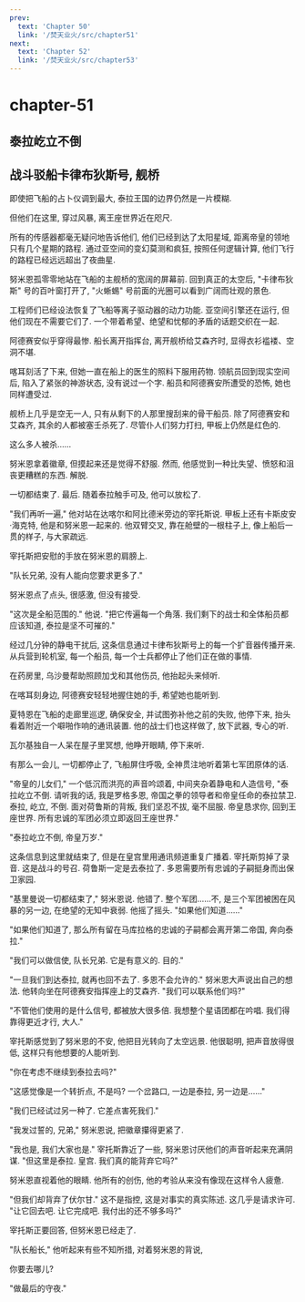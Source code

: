 ```yaml
---
prev:
  text: 'Chapter 50'
  link: '/焚天业火/src/chapter51'
next:
  text: 'Chapter 52'
  link: '/焚天业火/src/chapter53'
---
```


# chapter-51

## 泰拉屹立不倒

## 战斗驳船卡律布狄斯号, 舰桥

即使把飞船的占卜仪调到最大, 泰拉王国的边界仍然是一片模糊.

但他们在这里, 穿过风暴, 离王座世界近在咫尺.

所有的传感器都毫无疑问地告诉他们, 他们已经到达了太阳星域, 距离帝皇的领地只有几个星期的路程. 通过亚空间的变幻莫测和疯狂, 按照任何逻辑计算, 他们飞行的路程已经远远超出了夜曲星.

努米恩孤零零地站在飞船的主舰桥的宽阔的屏幕前. 回到真正的太空后, "卡律布狄斯" 号的百叶窗打开了, "火蜥蜴" 号前面的光圈可以看到广阔而壮观的景色.

工程师们已经设法恢复了飞船等离子驱动器的动力功能. 亚空间引擎还在运行, 但他们现在不需要它们了. 一个带着希望、绝望和忧郁的矛盾的话题交织在一起.

阿德赛安似乎穿得最惨. 船长离开指挥台, 离开舰桥给艾森齐时, 显得衣衫褴褛、空洞不堪.

喀耳刻活了下来, 但她一直在船上的医生的照料下服用药物. 领航员回到现实空间后, 陷入了紧张的神游状态, 没有说过一个字. 船员和阿德赛安所遭受的恐怖, 她也同样遭受过.

舰桥上几乎是空无一人, 只有从剩下的人那里搜刮来的骨干船员. 除了阿德赛安和艾森齐, 其余的人都被塞壬杀死了. 尽管仆人们努力打扫, 甲板上仍然是红色的.

这么多人被杀……

努米恩拿着徽章, 但摸起来还是觉得不舒服. 然而, 他感觉到一种比失望、愤怒和沮丧更糟糕的东西. 解脱.

一切都结束了. 最后. 随着泰拉触手可及, 他可以放松了.

"我们再听一遍," 他对站在达喀尔和阿比德米旁边的宰托斯说. 甲板上还有卡斯皮安·海克特, 他是和努米恩一起来的. 他双臂交叉, 靠在舱壁的一根柱子上, 像上船后一贯的样子, 与大家疏远.

宰托斯把安慰的手放在努米恩的肩膀上.

"队长兄弟, 没有人能向您要求更多了."

努米恩点了点头, 很感激, 但没有接受.

"这次是全船范围的." 他说. "把它传遍每一个角落. 我们剩下的战士和全体船员都应该知道, 泰拉是坚不可摧的."

经过几分钟的静电干扰后, 这条信息通过卡律布狄斯号上的每一个扩音器传播开来. 从兵营到轮机室, 每一个船员, 每一个士兵都停止了他们正在做的事情.

在药房里, 乌沙曼帮助照顾加戈和其他伤员, 他抬起头来倾听.

在喀耳刻身边, 阿德赛安轻轻地握住她的手, 希望她也能听到.

夏特恩在飞船的走廊里巡逻, 确保安全, 并试图弥补他之前的失败, 他停下来, 抬头看着附近一个噼啪作响的通讯装置. 他的战士们也这样做了, 放下武器, 专心的听.

瓦尔基独自一人呆在屋子里冥想, 他睁开眼睛, 停下来听.

有那么一会儿, 一切都停止了, 飞船屏住呼吸, 全神贯注地听着第七军团原体的话.

"帝皇的儿女们," 一个低沉而洪亮的声音吟颂着, 中间夹杂着静电和人造信号, "泰拉屹立不倒. 请听我的话, 我是罗格多恩, 帝国之拳的领导者和帝皇任命的泰拉禁卫. 泰拉, 屹立, 不倒. 面对荷鲁斯的背叛, 我们坚忍不拔, 毫不屈服. 帝皇恳求你, 回到王座世界. 所有忠诚的军团必须立即返回王座世界."

"泰拉屹立不倒, 帝皇万岁."

这条信息到这里就结束了, 但是在皇宫里用通讯频道重复广播着. 宰托斯剪掉了录音. 这是战斗的号召. 荷鲁斯一定是去泰拉了. 多恩需要所有忠诚的子嗣挺身而出保卫家园.

"基里曼说一切都结束了," 努米恩说. 他错了. 整个军团……不, 是三个军团被困在风暴的另一边, 在绝望的无知中衰弱. 他摇了摇头. "如果他们知道……"

"如果他们知道了, 那么所有留在马库拉格的忠诚的子嗣都会离开第二帝国, 奔向泰拉."

"我们可以做信使, 队长兄弟. 它是有意义的. 目的."

"一旦我们到达泰拉, 就再也回不去了. 多恩不会允许的." 努米恩大声说出自己的想法. 他转向坐在阿德赛安指挥座上的艾森齐. "我们可以联系他们吗?"

"不管他们使用的是什么信号, 都被放大很多倍. 我想整个星语团都在吟唱. 我们得靠得更近才行, 大人."

宰托斯感觉到了努米恩的不安, 他把目光转向了太空远景. 他很聪明, 把声音放得很低, 这样只有他想要的人能听到.

"你在考虑不继续到泰拉去吗?"

"这感觉像是一个转折点, 不是吗? 一个岔路口, 一边是泰拉, 另一边是……"

"我们已经试过另一种了. 它差点害死我们."

"我发过誓的, 兄弟," 努米恩说, 把徽章攥得更紧了.

"我也是, 我们大家也是." 宰托斯靠近了一些, 努米恩讨厌他们的声音听起来充满阴谋. "但这里是泰拉. 皇宫. 我们真的能背弃它吗?"

努米恩直视着他的眼睛. 他所有的创伤, 他的考验从来没有像现在这样令人疲惫.

"但我们却背弃了伏尔甘." 这不是指控, 这是对事实的真实陈述. 这几乎是请求许可. "让它回去吧. 让它完成吧. 我付出的还不够多吗?"

宰托斯正要回答, 但努米恩已经走了.

"队长船长," 他听起来有些不知所措, 对着努米恩的背说,

你要去哪儿?

"做最后的守夜."
